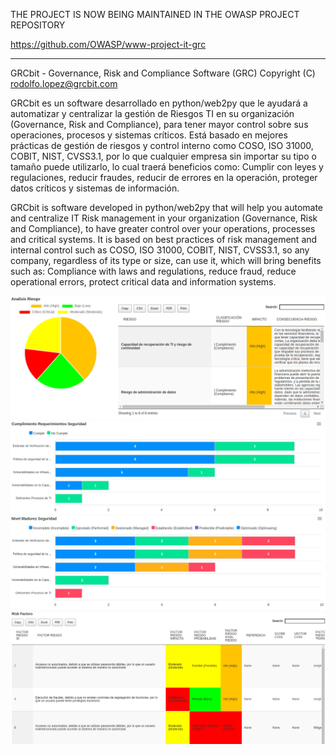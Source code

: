 
THE PROJECT IS NOW BEING MAINTAINED IN THE OWASP PROJECT REPOSITORY 

https://github.com/OWASP/www-project-it-grc


-------
GRCbit - Governance, Risk and Compliance Software (GRC)
Copyright (C) rodolfo.lopez@grcbit.com

GRCbit es un software desarrollado en python/web2py que le ayudará a automatizar y centralizar la gestión de Riesgos TI en su organización (Governance, Risk and Compliance), para tener mayor control sobre sus operaciones, procesos y sistemas críticos. Está basado en mejores prácticas de gestión de riesgos y control interno como COSO, ISO 31000, COBIT, NIST, CVSS3.1, por lo que cualquier empresa sin importar su tipo o tamaño puede utilizarlo, lo cual traerá beneficios como: Cumplir con leyes y regulaciones, reducir fraudes, reducir de errores en la operación, proteger datos críticos y sistemas de información.

GRCbit is software developed in python/web2py that will help you automate and centralize IT Risk management in your organization (Governance, Risk and Compliance), to have greater control over your operations, processes and critical systems. It is based on best practices of risk management and internal control such as COSO, ISO 31000, COBIT, NIST, CVSS3.1, so any company, regardless of its type or size, can use it, which will bring benefits such as: Compliance with laws and regulations, reduce fraud, reduce operational errors, protect critical data and information systems.

![](static/images/readme1.png)
![](static/images/readme2.png)
![](static/images/readme3.png)
![](static/images/readme4.png)
